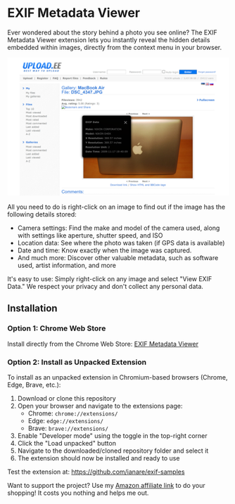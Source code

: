 # EXIF Metadata Viewer
Ever wondered about the story behind a photo you see online? The EXIF Metadata Viewer extension lets you instantly reveal the hidden details embedded within images, directly from the context menu in your browser.

![Example usage](screenshot2.png)

All you need to do is right-click on an image to find out if the image has the following details stored:

- Camera settings: Find the make and model of the camera used, along with settings like aperture, shutter speed, and ISO
- Location data: See where the photo was taken (if GPS data is available)
- Date and time: Know exactly when the image was captured.
- And much more: Discover other valuable metadata, such as software used, artist information, and more

It's easy to use: Simply right-click on any image and select "View EXIF Data."
We respect your privacy and don't collect any personal data.

## Installation

### Option 1: Chrome Web Store
Install directly from the Chrome Web Store: [EXIF Metadata Viewer](https://chromewebstore.google.com/detail/exif-metadata-viewer/begcpebobbbopmlfomknjjcfcganemea)

### Option 2: Install as Unpacked Extension
To install as an unpacked extension in Chromium-based browsers (Chrome, Edge, Brave, etc.):

1. Download or clone this repository
2. Open your browser and navigate to the extensions page:
   - Chrome: `chrome://extensions/`
   - Edge: `edge://extensions/`
   - Brave: `brave://extensions/`
3. Enable "Developer mode" using the toggle in the top-right corner
4. Click the "Load unpacked" button
5. Navigate to the downloaded/cloned repository folder and select it
6. The extension should now be installed and ready to use

Test the extension at: https://github.com/ianare/exif-samples

Want to support the project? Use my [Amazon affiliate link](https://amzn.to/4hxcRoi) to do your shopping! It costs you nothing and helps me out.